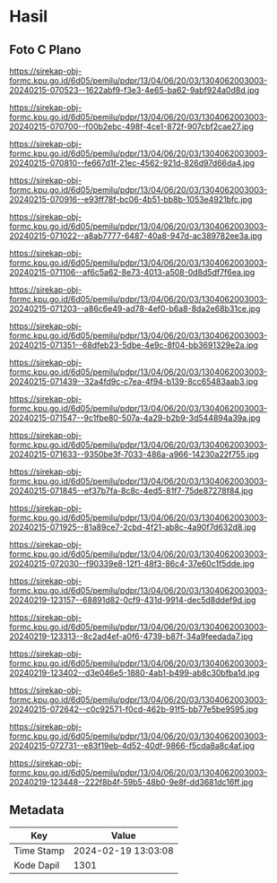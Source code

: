 # Hasil

## Foto C Plano

https://sirekap-obj-formc.kpu.go.id/6d05/pemilu/pdpr/13/04/06/20/03/1304062003003-20240215-070523--1622abf9-f3e3-4e65-ba62-9abf924a0d8d.jpg

https://sirekap-obj-formc.kpu.go.id/6d05/pemilu/pdpr/13/04/06/20/03/1304062003003-20240215-070700--f00b2ebc-498f-4ce1-872f-907cbf2cae27.jpg

https://sirekap-obj-formc.kpu.go.id/6d05/pemilu/pdpr/13/04/06/20/03/1304062003003-20240215-070810--fe667d1f-21ec-4562-921d-826d97d66da4.jpg

https://sirekap-obj-formc.kpu.go.id/6d05/pemilu/pdpr/13/04/06/20/03/1304062003003-20240215-070916--e93ff78f-bc06-4b51-bb8b-1053e4921bfc.jpg

https://sirekap-obj-formc.kpu.go.id/6d05/pemilu/pdpr/13/04/06/20/03/1304062003003-20240215-071022--a8ab7777-6487-40a8-947d-ac389782ee3a.jpg

https://sirekap-obj-formc.kpu.go.id/6d05/pemilu/pdpr/13/04/06/20/03/1304062003003-20240215-071106--af6c5a62-8e73-4013-a508-0d8d5df7f6ea.jpg

https://sirekap-obj-formc.kpu.go.id/6d05/pemilu/pdpr/13/04/06/20/03/1304062003003-20240215-071203--a86c6e49-ad78-4ef0-b6a8-8da2e68b31ce.jpg

https://sirekap-obj-formc.kpu.go.id/6d05/pemilu/pdpr/13/04/06/20/03/1304062003003-20240215-071351--68dfeb23-5dbe-4e9c-8f04-bb3691329e2a.jpg

https://sirekap-obj-formc.kpu.go.id/6d05/pemilu/pdpr/13/04/06/20/03/1304062003003-20240215-071439--32a4fd9c-c7ea-4f94-b139-8cc65483aab3.jpg

https://sirekap-obj-formc.kpu.go.id/6d05/pemilu/pdpr/13/04/06/20/03/1304062003003-20240215-071547--9c1fbe80-507a-4a29-b2b9-3d544894a39a.jpg

https://sirekap-obj-formc.kpu.go.id/6d05/pemilu/pdpr/13/04/06/20/03/1304062003003-20240215-071633--9350be3f-7033-486a-a966-14230a22f755.jpg

https://sirekap-obj-formc.kpu.go.id/6d05/pemilu/pdpr/13/04/06/20/03/1304062003003-20240215-071845--ef37b7fa-8c8c-4ed5-81f7-75de87278f84.jpg

https://sirekap-obj-formc.kpu.go.id/6d05/pemilu/pdpr/13/04/06/20/03/1304062003003-20240215-071925--81a89ce7-2cbd-4f21-ab8c-4a90f7d632d8.jpg

https://sirekap-obj-formc.kpu.go.id/6d05/pemilu/pdpr/13/04/06/20/03/1304062003003-20240215-072030--f90339e8-12f1-48f3-86c4-37e60c1f5dde.jpg

https://sirekap-obj-formc.kpu.go.id/6d05/pemilu/pdpr/13/04/06/20/03/1304062003003-20240219-123157--68891d82-0cf9-431d-9914-dec5d8ddef9d.jpg

https://sirekap-obj-formc.kpu.go.id/6d05/pemilu/pdpr/13/04/06/20/03/1304062003003-20240219-123313--8c2ad4ef-a0f6-4739-b87f-34a9feedada7.jpg

https://sirekap-obj-formc.kpu.go.id/6d05/pemilu/pdpr/13/04/06/20/03/1304062003003-20240219-123402--d3e046e5-1880-4ab1-b499-ab8c30bfba1d.jpg

https://sirekap-obj-formc.kpu.go.id/6d05/pemilu/pdpr/13/04/06/20/03/1304062003003-20240215-072642--c0c92571-f0cd-462b-91f5-bb77e5be9595.jpg

https://sirekap-obj-formc.kpu.go.id/6d05/pemilu/pdpr/13/04/06/20/03/1304062003003-20240215-072731--e83f19eb-4d52-40df-9866-f5cda8a8c4af.jpg

https://sirekap-obj-formc.kpu.go.id/6d05/pemilu/pdpr/13/04/06/20/03/1304062003003-20240219-123448--222f8b4f-59b5-48b0-9e8f-dd3681dc16ff.jpg


## Metadata

| Key        | Value               |
| ---------- | ------------------- |
| Time Stamp | 2024-02-19 13:03:08 |
| Kode Dapil | 1301                |



